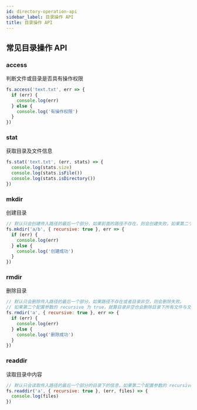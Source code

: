 ```yaml
---
id: directory-operation-api
sidebar_label: 目录操作 API
title: 目录操作 API
---
```


## 常见目录操作 API

### access

判断文件或目录是否具有操作权限

```js
fs.access('text.txt', err => {
  if (err) {
    console.log(err)
  } else {
    console.log('有操作权限')
  }
})
```

### stat

获取目录及文件信息

```js
fs.stat('text.txt', (err, stats) => {
  console.log(stats.size)
  console.log(stats.isFile())
  console.log(stats.isDirectory())
})
```

### mkdir

创建目录

```js
// 默认只会创建传入路径的最后一个部分，如果前面的路径不存在，则会创建失败，如果第二个配置参数的recursive设置为 true，则会递归创建父文件夹
fs.mkdir('a/b', { recursive: true }, err => {
  if (err) {
    console.log(err)
  } else {
    console.log('创建成功')
  }
})
```

### rmdir

删除目录

```js
// 默认只会删除传入路径的最后一个部分，如果路径不存在或者目录非空，则会删除失败。
// 如果第二个配置参数的 recursive 为 true，就算目录非空也会删除目录下所有文件与文件夹，但是这个参数表示已经废弃
fs.rmdir('a', { recursive: true }, err => {
  if (err) {
    console.log(err)
  } else {
    console.log('删除成功')
  }
})
```

### readdir

读取目录中内容

```js
// 默认只会读取传入路径的最后一个部分的目录下的信息，如果第二个配置参数的 recursive 为 true，则会获取包括子目录下的所有信息
fs.readdir('a', { recursive: true }, (err, files) => {
  console.log(files)
})
```
